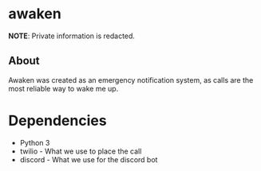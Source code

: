 # awaken

**NOTE**: Private information is redacted.

## About

Awaken was created as an emergency notification system, as calls are the most reliable way to wake me up.

# Dependencies

 * Python 3
 * twilio - What we use to place the call
 * discord - What we use for the discord bot
